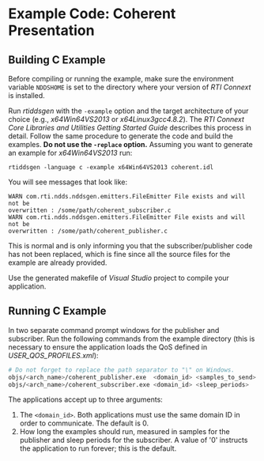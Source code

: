 # Example Code: Coherent Presentation

## Building C Example
Before compiling or running the example, make sure the environment variable
`NDDSHOME` is set to the directory where your version of *RTI Connext* is
installed.

Run *rtiddsgen* with the `-example` option and the target architecture of your
choice (e.g., *x64Win64VS2013* or *x64Linux3gcc4.8.2*). The *RTI Connext Core
Libraries and Utilities Getting Started Guide* describes this process in detail.
Follow the same procedure to generate the code and build the examples. **Do not
use the `-replace` option.** Assuming you want to generate an example for
*x64Win64VS2013* run:
```
rtiddsgen -language c -example x64Win64VS2013 coherent.idl
```

You will see messages that look like:
```
WARN com.rti.ndds.nddsgen.emitters.FileEmitter File exists and will not be
overwritten : /some/path/coherent_subscriber.c
WARN com.rti.ndds.nddsgen.emitters.FileEmitter File exists and will not be
overwritten : /some/path/coherent_publisher.c
```

This is normal and is only informing you that the subscriber/publisher code has
not been replaced, which is fine since all the source files for the example are
already provided.

Use the generated makefile of *Visual Studio* project to compile your
application.

## Running C Example
In two separate command prompt windows for the publisher and subscriber. Run
the following commands from the example directory (this is necessary to ensure
the application loads the QoS defined in *USER_QOS_PROFILES.xml*):

```sh
# Do not forget to replace the path separator to "\" on Windows.
objs/<arch_name>/coherent_publisher.exe  <domain_id> <samples_to_send>
objs/<arch_name>/coherent_subscriber.exe <domain_id> <sleep_periods>
```

The applications accept up to three arguments:

1. The `<domain_id>`. Both applications must use the same domain ID in order to
communicate. The default is 0.
2. How long the examples should run, measured in samples for the publisher
and sleep periods for the subscriber. A value of '0' instructs the
application to run forever; this is the default.